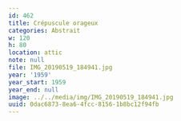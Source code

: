 ```yaml
---
id: 462
title: Crépuscule orageux
categories: Abstrait
w: 120
h: 80
location: attic
note: null
file: IMG_20190519_184941.jpg
year: '1959'
year_start: 1959
year_end: null
image: ../../media/img/IMG_20190519_184941.jpg
uuid: 0dac6873-8ea6-4fcc-8156-1b8bc12f94fb
---
```


